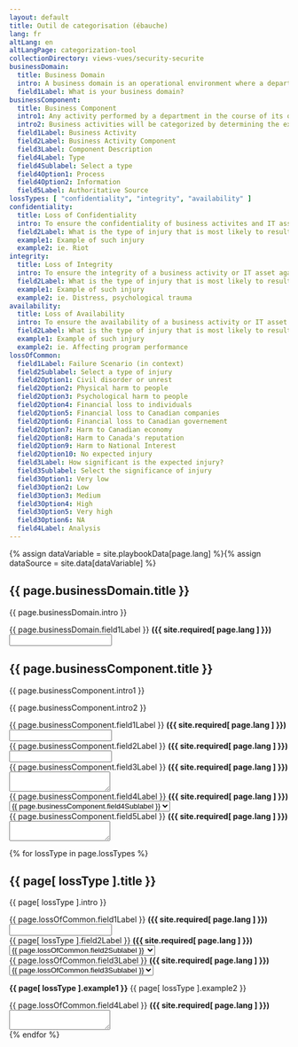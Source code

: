 ```yaml
---
layout: default
title: Outil de categorisation (ébauche)
lang: fr
altLang: en
altLangPage: categorization-tool
collectionDirectory: views-vues/security-securite
businessDomain:
  title: Business Domain
  intro: A business domain is an operational environment where a department performs business activities supporting common organizational objectives.
  field1Label: What is your business domain?
businessComponent:
  title: Business Component
  intro1: Any activity performed by a department in the course of its operations to deliver or support the delivery of its programs or services. A business activity is composed of one or several business processes and related information assets.
  intro2: Business activities will be categorized by determining the expected injuries from IT-related threat compromise to the national and non-national interests that the business activities serve, and then determining the lveral of these expected injuries.
  field1Label: Business Activity
  field2Label: Business Activity Component
  field3Label: Component Description
  field4Label: Type
  field4Sublabel: Select a type
  field4Option1: Process
  field4Option2: Information
  field5Label: Authoritative Source
lossTypes: [ "confidentiality", "integrity", "availability" ]
confidentiality:
  title: Loss of Confidentiality
  intro: To ensure the confidentiality of business activites and IT assets against a specified set of theats in order to prevent injury to national interests or non-national interests.
  field2Label: What is the type of injury that is most likely to result from a loss of confidentiality?
  example1: Example of such injury
  example2: ie. Riot
integrity:
  title: Loss of Integrity
  intro: To ensure the integrity of a business activity or IT asset against a specified set of threats in order to prevent injury to national interests or non-national interests.
  field2Label: What is the type of injury that is most likely to result from a loss of integrity?
  example1: Example of such injury
  example2: ie. Distress, psychological trauma
availability:
  title: Loss of Availability
  intro: To ensure the availability of a business activity or IT asset against a specified set of threats in order to prevent injury to national interests or non-national interests.
  field2Label: What is the type of injury that is most likely to result from a loss of availability?
  example1: Example of such injury
  example2: ie. Affecting program performance
lossOfCommon:
  field1Label: Failure Scenario (in context)
  field2Sublabel: Select a type of injury
  field2Option1: Civil disorder or unrest
  field2Option2: Physical harm to people
  field2Option3: Psychological harm to people
  field2Option4: Financial loss to individuals
  field2Option5: Financial loss to Canadian companies
  field2Option6: Financial loss to Canadian governement
  field2Option7: Harm to Canadian economy
  field2Option8: Harm to Canada's reputation
  field2Option9: Harm to National Interest
  field2Option10: No expected injury
  field3Label: How significant is the expected injury?
  field3Sublabel: Select the significance of injury
  field3Option1: Very low
  field3Option2: Low
  field3Option3: Medium
  field3Option4: High
  field3Option5: Very high
  field3Option6: NA
  field4Label: Analysis
---
```

{% assign dataVariable = site.playbookData[page.lang] %}{%
assign dataSource = site.data[dataVariable] %}

<div class="wb-frmvld">
<form action="#" method="post">
<section id="business-domain">

<div class="wb-inview" data-inview="progress-overlay">

## {{ page.businessDomain.title }}

</div>

{{ page.businessDomain.intro }}

<div class="form-group">
<label for="business-domain-1" class="required"><span class="field-name">{{ page.businessDomain.field1Label }}</span> <strong class="required">({{ site.required[ page.lang ] }})</strong></label>
<input name="business-domain-1" id="business-domain-1" type="text" required="required" pattern=".{2,}" data-rule-minlength="2" />
</div>

</section>

<section id="business-component">

## {{ page.businessComponent.title }}

{{ page.businessComponent.intro1 }}

{{ page.businessComponent.intro2 }}

<div class="form-group">
<label for="business-component-1" class="required"><span class="field-name">{{ page.businessComponent.field1Label }}</span> <strong class="required">({{ site.required[ page.lang ] }})</strong></label>
<input name="business-component-1" id="business-component-1" type="text" required="required" pattern=".{2,}" data-rule-minlength="2" />
</div>

<div class="form-group">
<label for="business-component-2" class="required"><span class="field-name">{{ page.businessComponent.field2Label }}</span> <strong class="required">({{ site.required[ page.lang ] }})</strong></label>
<input name="business-component-2" id="business-component-2" type="text" required="required" pattern=".{2,}" data-rule-minlength="2" />
</div>

<div class="form-group">
<label for="business-component-3" class="required"><span class="field-name">{{ page.businessComponent.field3Label }}</span> <strong class="required">({{ site.required[ page.lang ] }})</strong></label>
<textarea name="business-component-3" id="business-component-3" required="required" pattern=".{2,}" data-rule-minlength="2"></textarea>
</div>

<div class="form-group">
<label for="business-component-4" class="required"><span class="field-name">{{ page.businessComponent.field4Label }}</span> <strong class="required">({{ site.required[ page.lang ] }})</strong></label>
<select class="form-control" id="business-component-4" name="business-component-4" required="required">
<option label="{{ page.businessComponent.field4Sublabel }}"></option>
<option value="1">{{ page.businessComponent.field4Option1 }}</option>
<option value="2">{{ page.businessComponent.field4Option2 }}</option>
</select>
</div>

<div class="form-group">
<label for="business-component-5" class="required"><span class="field-name">{{ page.businessComponent.field5Label }}</span> <strong class="required">({{ site.required[ page.lang ] }})</strong></label>
<textarea name="business-component-5" id="business-component-5" required="required" pattern=".{2,}" data-rule-minlength="2"></textarea>
</div>

</section>

{% for lossType in page.lossTypes %}
<section id="loss-of-{{ lossType }}">

## {{ page[ lossType ].title }}

{{ page[ lossType ].intro }}

<div class="form-group">
<label for="loss-of-{{ lossType }}-1" class="required"><span class="field-name">{{ page.lossOfCommon.field1Label }}</span> <strong class="required">({{ site.required[ page.lang ] }})</strong></label>
<input name="loss-of-{{ lossType }}-1" id="loss-of-{{ lossType }}-1" type="text" required="required" pattern=".{2,}" data-rule-minlength="2" />
</div>

<div class="form-group">
<label for="loss-of-{{ lossType }}-2" class="required"><span class="field-name">{{ page[ lossType ].field2Label }}</span> <strong class="required">({{ site.required[ page.lang ] }})</strong></label>
<select class="form-control" id="loss-of-{{ lossType }}-2" name="loss-of-{{ lossType }}-2" required="required">
<option label="{{ page.lossOfCommon.field2Sublabel }}"></option>
<option value="1">{{ page.lossOfCommon.field2Option1 }}</option>
<option value="2">{{ page.lossOfCommon.field2Option2 }}</option>
<option value="3">{{ page.lossOfCommon.field2Option3 }}</option>
<option value="4">{{ page.lossOfCommon.field2Option4 }}</option>
<option value="5">{{ page.lossOfCommon.field2Option5 }}</option>
<option value="6">{{ page.lossOfCommon.field2Option6 }}</option>
<option value="7">{{ page.lossOfCommon.field2Option7 }}</option>
<option value="8">{{ page.lossOfCommon.field2Option8 }}</option>
<option value="9">{{ page.lossOfCommon.field2Option9 }}</option>
<option value="10">{{ page.lossOfCommon.field2Option10 }}</option>
</select>
</div>

<div class="form-group">
<label for="loss-of-{{ lossType }}-3" class="required"><span class="field-name">{{ page.lossOfCommon.field3Label }}</span> <strong class="required">({{ site.required[ page.lang ] }})</strong></label>
<select class="form-control" id="loss-of-{{ lossType }}-3" name="loss-of-{{ lossType }}-3" required="required">
<option label="{{ page.lossOfCommon.field3Sublabel }}"></option>
<option value="1">{{ page.lossOfCommon.field3Option1 }}</option>
<option value="2">{{ page.lossOfCommon.field3Option2 }}</option>
<option value="3">{{ page.lossOfCommon.field3Option3 }}</option>
<option value="4">{{ page.lossOfCommon.field3Option4 }}</option>
<option value="5">{{ page.lossOfCommon.field3Option5 }}</option>
<option value="6">{{ page.lossOfCommon.field3Option6 }}</option>
</select>
</div>

**{{ page[ lossType ].example1 }}** {{ page[ lossType ].example2 }}

<div class="form-group">
<label for="loss-of-{{ lossType }}-4" class="required"><span class="field-name">{{ page.lossOfCommon.field4Label }}</span> <strong class="required">({{ site.required[ page.lang ] }})</strong></label>
<textarea name="loss-of-{{ lossType }}-4" id="loss-of-{{ lossType }}-4" required="required" pattern=".{2,}" data-rule-minlength="2"></textarea>
</div>

</section>
{% endfor %}

</form>
</div>
